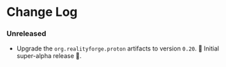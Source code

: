 # Change Log

### Unreleased

* Upgrade the `org.realityforge.proton` artifacts to version `0.20`.
 ‎🎉	Initial super-alpha release ‎🎉.
